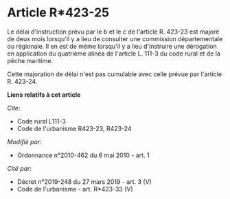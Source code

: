 # Article R*423-25

Le délai d'instruction prévu par le b et le c de l'article R. 423-23 est majoré de deux mois lorsqu'il y a lieu de consulter
une commission départementale ou régionale. Il en est de même lorsqu'il y a lieu d'instruire une dérogation en application du
quatrième alinéa de l'article L. 111-3 du code rural et de la pêche maritime.

Cette majoration de délai n'est pas cumulable avec celle prévue par l'article R. 423-24.

**Liens relatifs à cet article**

_Cite_:

  - Code rural L111-3
  - Code de l'urbanisme R423-23, R423-24

_Modifié par_:

  - Ordonnance n°2010-462 du 6 mai 2010 - art. 1

_Cité par_:

  - Décret n°2019-248 du 27 mars 2019 - art. 3 (V)
  - Code de l'urbanisme - art. R*423-33 (V)
